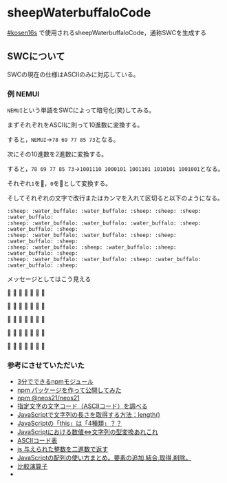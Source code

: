 # sheepWaterbuffaloCode
[#kosen16s](https://twitter.com/search?q=%23kosen16s&src=typd) で使用されるsheepWaterbuffaloCode，通称SWCを生成する

## SWCについて
SWCの現在の仕様はASCIIのみに対応している。

### 例 NEMUI
`NEMUI`という単語をSWCによって暗号化(笑)してみる。

まずそれぞれをASCIIに則って10進数に変換する。

すると，`NEMUI`→`78 69 77 85 73`となる。

次にその10進数を2進数に変換する。

すると，`78 69 77 85 73`→`1001110 1000101 1001101 1010101 1001001`となる。

それぞれ`1`を:sheep:，`0`を:water_buffalo:として変換する。

そしてそれぞれの文字で改行またはカンマを入れて区切ると以下のようになる。
```
:sheep: :water_buffalo: :water_buffalo: :sheep: :sheep: :sheep: :water_buffalo: 
:sheep: :water_buffalo: :water_buffalo: :water_buffalo: :sheep: :water_buffalo: :sheep: 
:sheep: :water_buffalo: :water_buffalo: :sheep: :sheep: :water_buffalo: :sheep: 
:sheep: :water_buffalo: :sheep: :water_buffalo: :sheep: :water_buffalo: :sheep:
:sheep: :water_buffalo: :water_buffalo: :sheep: :water_buffalo: :water_buffalo: :sheep:
```

メッセージとしてはこう見える

:sheep: :water_buffalo: :water_buffalo: :sheep: :sheep: :sheep: :water_buffalo: 

:sheep: :water_buffalo: :water_buffalo: :water_buffalo: :sheep: :water_buffalo: :sheep: 

:sheep: :water_buffalo: :water_buffalo: :sheep: :sheep: :water_buffalo: :sheep: 

:sheep: :water_buffalo: :sheep: :water_buffalo: :sheep: :water_buffalo: :sheep:

:sheep: :water_buffalo: :water_buffalo: :sheep: :water_buffalo: :water_buffalo: :sheep:

### 参考にさせていただいた
* [3分でできるnpmモジュール](https://qiita.com/fnobi/items/f6b1574fb9f4518ed520)
* [npm パッケージを作って公開してみた](http://neos21.hatenablog.com/entry/2017/08/10/080000)
* [npm @neos21/neos21](https://www.npmjs.com/package/@neos21/neos21)
* [指定文字の文字コード（ASCIIコード）を調べる](http://www.24w.jp/study_contents.php?bid=javascript&iid=javascript&sid=string&cid=007)
* [JavaScriptで文字列の長さを取得する方法：length()](https://uxmilk.jp/14057)
* [JavaScriptの「this」は「4種類」？？](https://qiita.com/takeharu/items/9935ce476a17d6258e27)
* [JavaScriptにおける数値⇔文字列の型変換あれこれ](https://lealog.hateblo.jp/entry/2013/02/28/005010)
* [ASCIIコード表](http://www9.plala.or.jp/sgwr-t/c_sub/ascii.html)
* [js 与えられた整数を二進数で返す](https://qiita.com/may88seiji/items/e4d017a8663070c8c94e)
* [JavaScriptの配列の使い方まとめ。要素の追加,結合,取得,削除。](https://qiita.com/takeharu/items/d75f96f81ff83680013f)
* [比較演算子](https://developer.mozilla.org/ja/docs/Web/JavaScript/Reference/Operators/Comparison_Operators)
* 